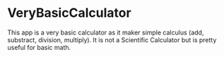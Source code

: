 # VeryBasicCalculator

This app is a very basic calculator as it maker simple calculus (add, substract, division, multiply). It is not a Scientific Calculator but is pretty useful for basic math.
